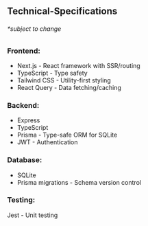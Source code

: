 ## Technical-Specifications

###### \*subject to change

### Frontend:

- Next.js - React framework with SSR/routing
- TypeScript - Type safety
- Tailwind CSS - Utility-first styling
- React Query - Data fetching/caching

### Backend:

- Express
- TypeScript
- Prisma - Type-safe ORM for SQLite
- JWT - Authentication

### Database:

- SQLite
- Prisma migrations - Schema version control

### Testing:

Jest - Unit testing
